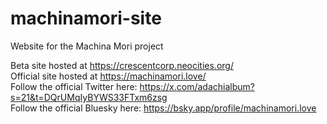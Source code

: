 # machinamori-site
 Website for the Machina Mori project

 Beta site hosted at https://crescentcorp.neocities.org/ <br /> 
 Official site hosted at https://machinamori.love/ <br /> 
 Follow the official Twitter here: https://x.com/adachialbum?s=21&t=DQrUMqIyBYWS33FTxm6zsg <br /> 
 Follow the official Bluesky here: https://bsky.app/profile/machinamori.love <br /> 
